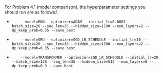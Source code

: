 For Problem 4.1 (model comparison), the hyperparameter settings you should run are as follows:\
-         --model=RNN --optimizer=ADAM --initial_lr=0.0001 --batch_size=20 --seq_len=35 --hidden_size=1500 --num_layers=2 --dp_keep_prob=0.35 --save_best
-         --model=GRU --optimizer=SGD_LR_SCHEDULE --initial_lr=10 --batch_size=20 --seq_len=35 --hidden_size=1500 --num_layers=2 --dp_keep_prob=0.35 --save_best
-         --model=TRANSFORMER --optimizer=SGD_LR_SCHEDULE --initial_lr=20 --batch_size=128 --seq_len=35 --hidden_size=512 --num_layers=6 --dp_keep_prob=0.9 --save_best
